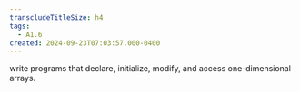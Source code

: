 ```yaml
---
transcludeTitleSize: h4
tags:
  - A1.6
created: 2024-09-23T07:03:57.000-0400
---
```

write programs that declare, initialize, modify, and access one-dimensional arrays.